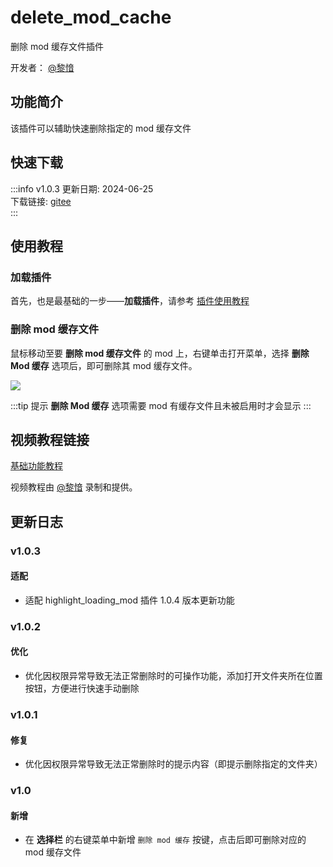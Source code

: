 # delete_mod_cache
删除 mod 缓存文件插件

开发者： [@黎愔](/contribution)

## 功能简介
该插件可以辅助快速删除指定的 mod 缓存文件

## 快速下载

:::info v1.0.3
更新日期:  2024-06-25<br/>
下载链接: [gitee](https://gitee.com/ticca/d3dx-skin-manage/releases/download/plugins/delete_mod_cache_v1.0.3.zip) <br/>
:::

## 使用教程

### 加载插件
首先，也是最基础的一步——**加载插件**，请参考 [插件使用教程](/help/tutorial-plugins)

### 删除 mod 缓存文件
鼠标移动至要 **删除 mod 缓存文件** 的 mod 上，右键单击打开菜单，选择 **删除 Mod 缓存** 选项后，即可删除其 mod 缓存文件。

![](/static/image/97f1ffd2.png)

:::tip 提示
**删除 Mod 缓存** 选项需要 mod 有缓存文件且未被启用时才会显示
:::

## 视频教程链接

[基础功能教程](https://www.bilibili.com/video/BV1BH4y1g7oN/)

视频教程由 [@黎愔](/contribution) 录制和提供。

## 更新日志
### v1.0.3
#### 适配
- 适配 highlight_loading_mod 插件 1.0.4 版本更新功能

### v1.0.2
#### 优化
- 优化因权限异常导致无法正常删除时的可操作功能，添加打开文件夹所在位置按钮，方便进行快速手动删除

### v1.0.1
#### 修复
- 优化因权限异常导致无法正常删除时的提示内容（即提示删除指定的文件夹）  

### v1.0
#### 新增
- 在 **选择栏** 的右键菜单中新增 `删除 mod 缓存` 按键，点击后即可删除对应的 mod 缓存文件